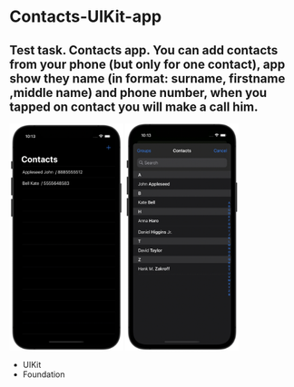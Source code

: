 # Contacts-UIKit-app

## Test task. Contacts app. You can add contacts from your phone (but only for one contact), app show they name (in format: surname, firstname ,middle name) and phone number, when you tapped on contact you will make a call him.

<img src="https://github.com/gruzd1sok/contacts-uikit-app/raw/main/images/main.png" alt="main app" width="200" height="400"> <img src="https://github.com/gruzd1sok/contacts-uikit-app/raw/main/images/add.png" alt="main app" width="200" height="400"> 

- UIKit
- Foundation
